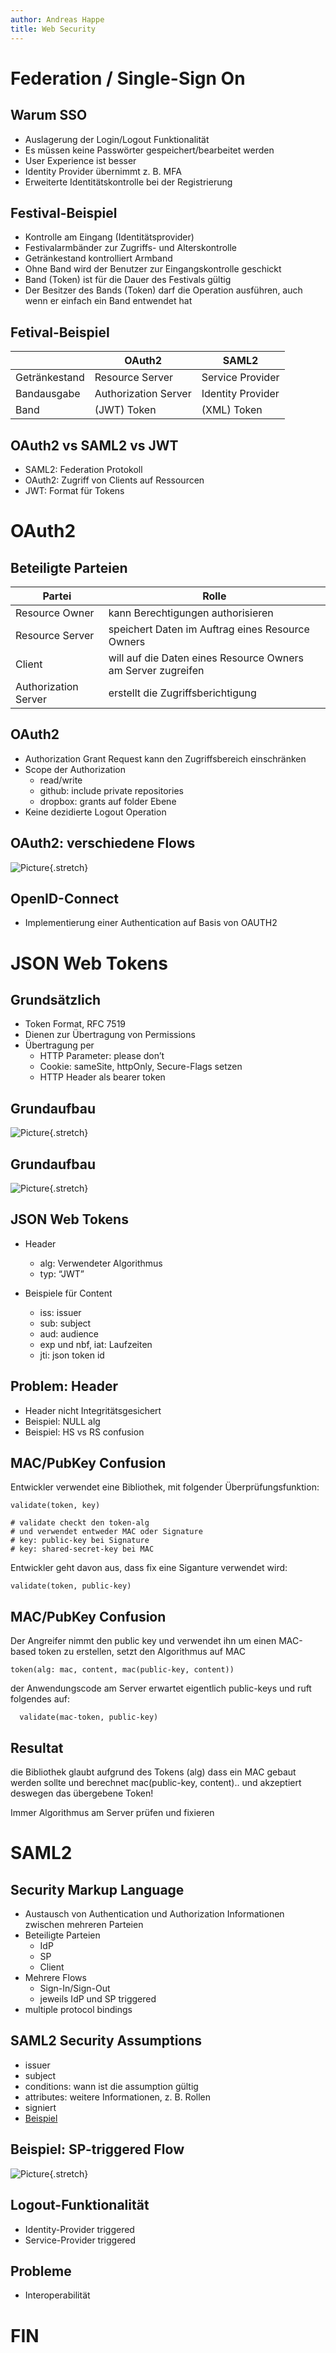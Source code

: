 ```yaml
---
author: Andreas Happe
title: Web Security
--- 
```


# Federation / Single-Sign On

## Warum SSO

* Auslagerung der Login/Logout Funktionalität
* Es müssen keine Passwörter gespeichert/bearbeitet werden
* User Experience ist besser
* Identity Provider übernimmt z. B. MFA
* Erweiterte Identitätskontrolle bei der Registrierung

## Festival-Beispiel

* Kontrolle am Eingang (Identitätsprovider)
* Festivalarmbänder zur Zugriffs- und Alterskontrolle
* Getränkestand kontrolliert Armband
* Ohne Band wird der Benutzer zur Eingangskontrolle geschickt
* Band (Token) ist für die Dauer des Festivals gültig
* Der Besitzer des Bands (Token) darf die Operation ausführen, auch wenn er einfach ein Band entwendet hat

## Fetival-Beispiel

| | OAuth2 | SAML2 |
|-|--------|-------|
| Getränkestand | Resource Server | Service Provider |
| Bandausgabe   | Authorization Server | Identity Provider |
| Band          | (JWT) Token | (XML) Token |

## OAuth2 vs SAML2 vs JWT

* SAML2: Federation Protokoll
* OAuth2: Zugriff von Clients auf Ressourcen
* JWT: Format für Tokens

# OAuth2

## Beteiligte Parteien

|Partei|Rolle|
|------|-----|
| Resource Owner | kann Berechtigungen authorisieren |
| Resource Server | speichert Daten im Auftrag eines Resource Owners |
| Client  | will auf die Daten eines Resource Owners am Server zugreifen |
| Authorization Server | erstellt die Zugriffsberichtigung |

## OAuth2

* Authorization Grant Request kann den Zugriffsbereich einschränken
* Scope der Authorization
  * read/write
  * github: include private repositories
  * dropbox: grants auf folder Ebene
* Keine dezidierte Logout Operation

## OAuth2: verschiedene Flows

![Picture](0x07_oauth2.png){.stretch}

## OpenID-Connect

* Implementierung einer Authentication auf Basis von OAUTH2

# JSON Web Tokens

## Grundsätzlich

* Token Format, RFC 7519
* Dienen zur Übertragung von Permissions
* Übertragung per
  * HTTP Parameter: please don’t
  * Cookie: sameSite, httpOnly, Secure-Flags setzen
  * HTTP Header als bearer token

## Grundaufbau

![Picture](0x07_jwt.jpeg){.stretch}

## Grundaufbau

![Picture](0x07_jwt_token.png){.stretch}

## JSON Web Tokens

* Header
  * alg: Verwendeter Algorithmus
  * typ: “JWT”

* Beispiele für Content
  * iss: issuer
  * sub: subject
  * aud: audience
  * exp und nbf, iat: Laufzeiten
  * jti: json token id

## Problem: Header

* Header nicht Integritätsgesichert
* Beispiel: NULL alg
* Beispiel: HS vs RS confusion

## MAC/PubKey Confusion

Entwickler verwendet eine Bibliothek, mit folgender Überprüfungsfunktion:

```
validate(token, key)

# validate checkt den token-alg
# und verwendet entweder MAC oder Signature
# key: public-key bei Signature
# key: shared-secret-key bei MAC
```

Entwickler geht davon aus, dass fix eine Siganture verwendet wird:

```
validate(token, public-key)
```

## MAC/PubKey Confusion

Der Angreifer nimmt den public key und verwendet ihn um einen MAC-based token zu erstellen, setzt den Algorithmus auf MAC

```
token(alg: mac, content, mac(public-key, content))
```

der Anwendungscode am Server erwartet eigentlich public-keys und ruft folgendes auf:

```
  validate(mac-token, public-key)
```

## Resultat

die Bibliothek glaubt aufgrund des Tokens (alg) dass ein MAC gebaut werden sollte und berechnet mac(public-key, content).. und akzeptiert deswegen das übergebene Token!

Immer Algorithmus am Server prüfen und fixieren

# SAML2

## Security Markup Language

* Austausch von Authentication und Authorization Informationen zwischen mehreren Parteien
* Beteiligte Parteien
  * IdP
  * SP
  * Client
* Mehrere Flows
  * Sign-In/Sign-Out
  * jeweils IdP und SP triggered
* multiple protocol bindings

## SAML2 Security Assumptions

* issuer
* subject
* conditions: wann ist die assumption gültig
* attributes: weitere Informationen, z. B. Rollen
* signiert
* [Beispiel](https://en.wikipedia.org/wiki/SAML_2.0)

## Beispiel: SP-triggered Flow

![Picture](0x07_saml2.png){.stretch}

## Logout-Funktionalität

* Identity-Provider triggered
* Service-Provider triggered

## Probleme

* Interoperabilität

# FIN
